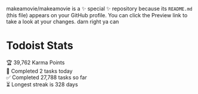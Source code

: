 makeamovie/makeamovie is a ✨ special ✨ repository because its `README.md` (this file) appears on your GitHub profile.
You can click the Preview link to take a look at your changes. darn right ya can

# Todoist Stats

<!-- TODO-IST:START -->
🏆  39,762 Karma Points           
🌸  Completed 2 tasks today           
✅  Completed 27,788 tasks so far           
⏳  Longest streak is 328 days
<!-- TODO-IST:END -->